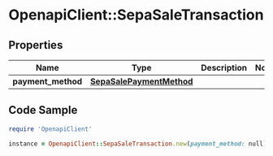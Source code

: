 # OpenapiClient::SepaSaleTransaction

## Properties

Name | Type | Description | Notes
------------ | ------------- | ------------- | -------------
**payment_method** | [**SepaSalePaymentMethod**](SepaSalePaymentMethod.md) |  | 

## Code Sample

```ruby
require 'OpenapiClient'

instance = OpenapiClient::SepaSaleTransaction.new(payment_method: null)
```


